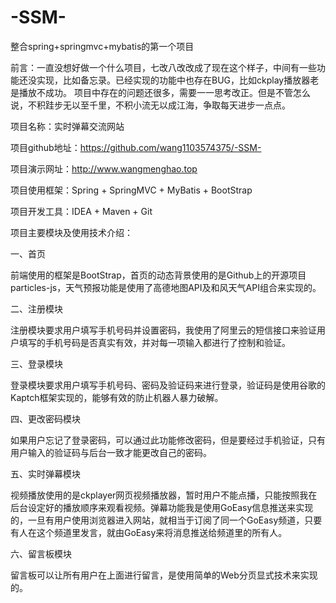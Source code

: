 # -SSM-
整合spring+springmvc+mybatis的第一个项目

前言：一直没想好做一个什么项目，七改八改改成了现在这个样子，中间有一些功能还没实现，比如备忘录。已经实现的功能中也存在BUG，比如ckplay播放器老是播放不成功。
     项目中存在的问题还很多，需要一一思考改正。但是不管怎么说，不积跬步无以至千里，不积小流无以成江海，争取每天进步一点点。

项目名称：实时弹幕交流网站

项目github地址：https://github.com/wang1103574375/-SSM-

项目演示网址：http://www.wangmenghao.top

项目使用框架：Spring + SpringMVC + MyBatis + BootStrap

项目开发工具：IDEA + Maven + Git

项目主要模块及使用技术介绍：

一、首页

前端使用的框架是BootStrap，首页的动态背景使用的是Github上的开源项目particles-js，天气预报功能是使用了高德地图API及和风天气API组合来实现的。

二、注册模块

注册模块要求用户填写手机号码并设置密码，我使用了阿里云的短信接口来验证用户填写的手机号码是否真实有效，并对每一项输入都进行了控制和验证。

三、登录模块

登录模块要求用户填写手机号码、密码及验证码来进行登录，验证码是使用谷歌的Kaptch框架实现的，能够有效的防止机器人暴力破解。

四、更改密码模块

如果用户忘记了登录密码，可以通过此功能修改密码，但是要经过手机验证，只有用户输入的验证码与后台一致才能更改自己的密码。

五、实时弹幕模块

视频播放使用的是ckplayer网页视频播放器，暂时用户不能点播，只能按照我在后台设定好的播放顺序来观看视频。弹幕功能我是使用GoEasy信息推送来实现的，一旦有用户使用浏览器进入网站，就相当于订阅了同一个GoEasy频道，只要有人在这个频道里发言，就由GoEasy来将消息推送给频道里的所有人。

六、留言板模块

留言板可以让所有用户在上面进行留言，是使用简单的Web分页显式技术来实现的。
